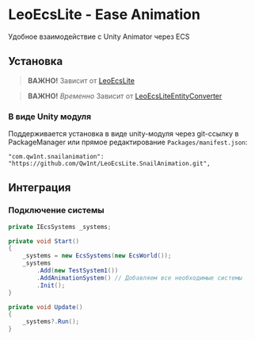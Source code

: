 # LeoEcsLite - Ease Animation
Удобное взаимодействие с Unity Animator через ECS

## Установка

> **ВАЖНО!** Зависит от [LeoEcsLite](https://github.com/Leopotam/ecslite)

> **ВАЖНО!** *Временно* Зависит от [LeoEcsLiteEntityConverter](https://github.com/AndreyBirchenko/LeoEcsLiteEntityConverter)

### В виде Unity модуля

Поддерживается установка в виде unity-модуля через git-ссылку в PackageManager или прямое редактирование `Packages/manifest.json`:
```
"com.qw1nt.snailanimation": "https://github.com/Qw1nt/LeoEcsLite.SnailAnimation.git",
```

## Интеграция

### Подключение системы

```csharp
private IEcsSystems _systems;

private void Start()
{
    _systems = new EcsSystems(new EcsWorld());
    _systems
        .Add(new TestSystem1())
        .AddAnimationSystem() // Добавляем все необходимые системы
        .Init();
}

private void Update() 
{
    _systems?.Run();
}
``` 
